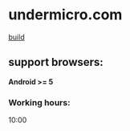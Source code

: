 # undermicro.com
[build](https://profile.htmlpluscss.site/)

## support browsers:
**Android >= 5**

### Working hours:
10:00